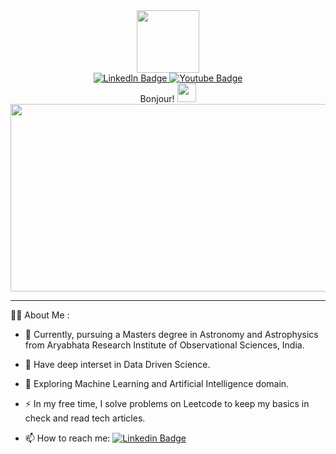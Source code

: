 <div id="header" align="center">
  <img src="https://media.giphy.com/media/M9gbBd9nbDrOTu1Mqx/giphy.gif" width="100"/>
</div>
<div id="badges" align="center">
  <a href="https://www.linkedin.com/in/sarveshkyadav5201/">
    <img src="https://img.shields.io/badge/LinkedIn-blue?style=for-the-badge&logo=linkedin&logoColor=white" alt="LinkedIn Badge"/>
  </a>
  <a href="https://www.kaggle.com/sky5201">
    <img src="https://img.shields.io/badge/Kaggle-red?style=for-the-badge&logo=youtube&logoColor=white" alt="Youtube Badge"/>
  </a>

</div>
<div id = 'greetings' align = 'center'
<h1>
  Bonjour!
  <img src="https://media.giphy.com/media/hvRJCLFzcasrR4ia7z/giphy.gif" width="30px"/>
</h1>

<div align="center">
  <img src="https://media2.giphy.com/media/gutZ5Pm6Xl62eIf5RZ/giphy.gif?cid=790b76110f90157c67f1b3ae858fd71a986ab6a98e505f9b&rid=giphy.gif&ct=g" width="600" height="300"/>
</div>


---
<div id = 'greetings' align = 'left'

### :man_technologist: About Me :

- :telescope: Currently, pursuing a Masters degree in Astronomy and Astrophysics from Aryabhata Research Institute of Observational Sciences, India.

- :dart: Have deep interset in Data Driven Science.

- :seedling: Exploring Machine Learning and Artificial Intelligence domain.

- :zap: In my free time, I solve problems on Leetcode to keep my basics in check and read tech articles.

- :mailbox: How to reach me: [![Linkedin Badge](https://img.shields.io/badge/-Sarvesh-blue?style=flat&logo=Linkedin&logoColor=white)](https://www.linkedin.com/in/sarveshkyadav5201/)

<!---
Sarvesh-Yadav-5201/Sarvesh-Yadav-5201 is a ✨ special ✨ repository because its `README.md` (this file) appears on your GitHub profile.
You can click the Preview link to take a look at your changes.
--->
